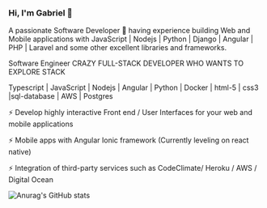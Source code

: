 ### Hi, I'm Gabriel 👋

A passionate Software Developer 🚀 having experience building Web and Mobile applications with JavaScript | Nodejs | Python | Django | Angular  | PHP | Laravel and some other excellent libraries and frameworks.

Software Engineer
CRAZY FULL-STACK DEVELOPER WHO WANTS TO EXPLORE STACK

Typescript | JavaScript | Nodejs | Angular | Python | Docker | html-5 | css3 |sql-database | AWS | Postgres

⚡ Develop highly interactive Front end / User Interfaces for your web and mobile applications

⚡ Mobile apps with Angular Ionic framework (Currently leveling on react native)

⚡ Integration of third-party services such as CodeClimate/ Heroku / AWS / Digital Ocean

![Anurag's GitHub stats](https://github-readme-stats.vercel.app/api?username=okellogabrielinnocent&show_icons=true&theme=radical)
<codersrank-work-experience username="okellogabrielinnocent"></codersrank-work-experience>

<!--
**okellogabrielinnocent/okellogabrielinnocent** is a ✨ _special_ ✨ repository because its `README.md` (this file) appears on your GitHub profile.

Here are some ideas to get you started:

- 🔭 I’m currently working on ...
- 🌱 I’m currently learning ...
- 👯 I’m looking to collaborate on ...
- 🤔 I’m looking for help with ...
- 💬 Ask me about ...
- 📫 How to reach me: ...
- 😄 Pronouns: ...
- ⚡ Fun fact: ...
-->
